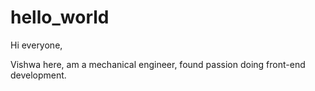 # hello_world

Hi everyone,

Vishwa here, am a mechanical engineer, found passion doing front-end development.
